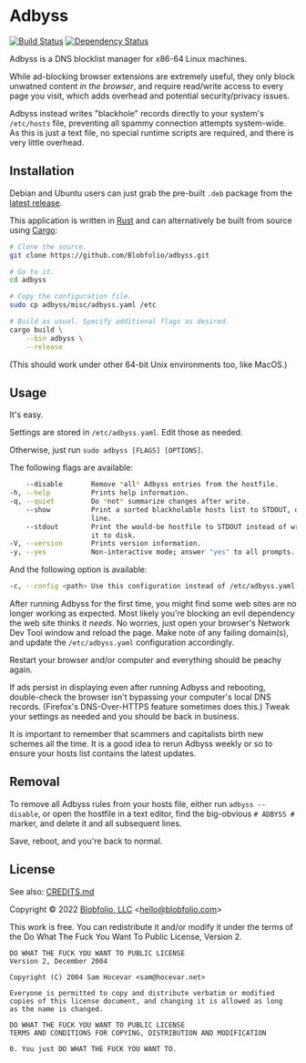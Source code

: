 # Adbyss

[![Build Status](https://github.com/Blobfolio/adbyss/workflows/Build/badge.svg)](https://github.com/Blobfolio/adbyss/actions)
[![Dependency Status](https://deps.rs/repo/github/blobfolio/adbyss/status.svg)](https://deps.rs/repo/github/blobfolio/adbyss)

Adbyss is a DNS blocklist manager for x86-64 Linux machines.

While ad-blocking browser extensions are extremely useful, they only block unwatned content *in the browser*, and require read/write access to every page you visit, which adds overhead and potential security/privacy issues.

Adbyss instead writes "blackhole" records directly to your system's `/etc/hosts` file, preventing all spammy connection attempts system-wide. As this is just a text file, no special runtime scripts are required, and there is very little overhead.



## Installation

Debian and Ubuntu users can just grab the pre-built `.deb` package from the [latest release](https://github.com/Blobfolio/adbyss/releases/latest).

This application is written in [Rust](https://www.rust-lang.org/) and can alternatively be built from source using [Cargo](https://github.com/rust-lang/cargo):

```bash
# Clone the source.
git clone https://github.com/Blobfolio/adbyss.git

# Go to it.
cd adbyss

# Copy the configuration file.
sudo cp adbyss/misc/adbyss.yaml /etc

# Build as usual. Specify additional flags as desired.
cargo build \
    --bin adbyss \
    --release
```

(This should work under other 64-bit Unix environments too, like MacOS.)



## Usage

It's easy.

Settings are stored in `/etc/adbyss.yaml`. Edit those as needed.

Otherwise, just run `sudo adbyss [FLAGS] [OPTIONS]`.

The following flags are available:

```bash
    --disable       Remove *all* Adbyss entries from the hostfile.
-h, --help          Prints help information.
-q, --quiet         Do *not* summarize changes after write.
    --show          Print a sorted blackholable hosts list to STDOUT, one per
                    line.
    --stdout        Print the would-be hostfile to STDOUT instead of writing
                    it to disk.
-V, --version       Prints version information.
-y, --yes           Non-interactive mode; answer "yes" to all prompts.
```

And the following option is available:

```bash
-c, --config <path> Use this configuration instead of /etc/adbyss.yaml.
```

After running Adbyss for the first time, you might find some web sites are no longer working as expected. Most likely you're blocking an evil dependency the web site thinks it *needs*. No worries, just open your browser's Network Dev Tool window and reload the page. Make note of any failing domain(s), and update the `/etc/adbyss.yaml` configuration accordingly.

Restart your browser and/or computer and everything should be peachy again.

If ads persist in displaying even after running Adbyss and rebooting, double-check the browser isn't bypassing your computer's local DNS records. (Firefox's DNS-Over-HTTPS feature sometimes does this.) Tweak your settings as needed and you should be back in business.

It is important to remember that scammers and capitalists birth new schemes all the time. It is a good idea to rerun Adbyss weekly or so to ensure your hosts list contains the latest updates.



## Removal

To remove all Adbyss rules from your hosts file, either run `adbyss --disable`, or open the hostfile in a text editor, find the big-obvious `# ADBYSS #` marker, and delete it and all subsequent lines.

Save, reboot, and you're back to normal.



## License

See also: [CREDITS.md](CREDITS.md)

Copyright © 2022 [Blobfolio, LLC](https://blobfolio.com) &lt;hello@blobfolio.com&gt;

This work is free. You can redistribute it and/or modify it under the terms of the Do What The Fuck You Want To Public License, Version 2.

    DO WHAT THE FUCK YOU WANT TO PUBLIC LICENSE
    Version 2, December 2004
    
    Copyright (C) 2004 Sam Hocevar <sam@hocevar.net>
    
    Everyone is permitted to copy and distribute verbatim or modified
    copies of this license document, and changing it is allowed as long
    as the name is changed.
    
    DO WHAT THE FUCK YOU WANT TO PUBLIC LICENSE
    TERMS AND CONDITIONS FOR COPYING, DISTRIBUTION AND MODIFICATION
    
    0. You just DO WHAT THE FUCK YOU WANT TO.
